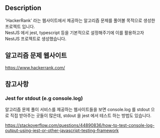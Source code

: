 ## Description

'HackerRank' 라는 웹사이트에서 제공하는 알고리즘 문제를 풀어볼 목적으로 생성한 프로젝트 입니다. </br>
NestJS 에서 jest, typescript 등을 기본적으로 설정해주기에 이를 활용하고자 NestJS 프로젝트로 생성했습니다.

## 알고리즘 문제 웹사이트

https://www.hackerrank.com/

## 참고사항

### Jest for stdout (e.g console.log)
알고리즘 문제 풀이 서비스를 제공하는 웹사이트들을 보면 console.log 를 stdout 으로 직접 받아주는 곳들이 많은데, stdout 을 jest 에서 테스트 하는 방법도 있습니다. 

https://stackoverflow.com/questions/44890836/how-to-test-console-log-output-using-jest-or-other-javascript-testing-framework
